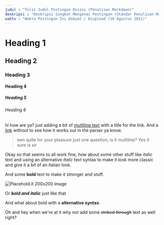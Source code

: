 ```yaml
---
judul : "Tulis Judul Postingan Disini (Penulisan Markdown)"
deskripsi : "Deskripsi Singkat Mengenai Postingan (Standar Penulisan Markdown)"
waktu : "Waktu Postingan Ini Dibuat / Diupload (16 Agustus 2021)"
---
```

  
# Heading 1
## Heading 2
### Heading 3
#### Heading 4
##### Heading 5
###### Heading 6
  
hi how are ya? just adding a bit of [multiline text](https://google.com?q=multiline%20text "Google homepage") with a title for the link. And a [link](https://google.com) without to see how it works out in the parser ya know.

  
> een quite for your pleasure just one question, is it multiline? Yes it sure is sir
  
  
Okay so that seems to all work fine, how about some other stuff like *italic* text and using an alternative _italic_ text syntax to make it look more classic and give it a bit of an italian look.
  
And some **bold** text to make it stronger and stuff.
  
![Placehold.it 200x200 image](http://placehold.it/200x200)
  
Or **_bold and italic_** just like that
  
And what about bold with a __alternative syntax__.
  
Oh and hey when we're at it why not add some ~~striked through~~ text as well right?